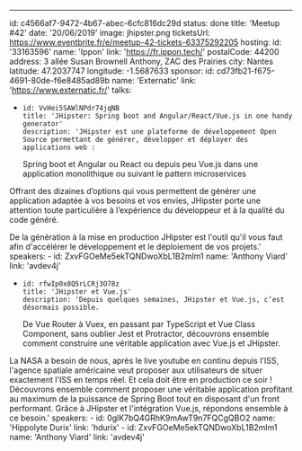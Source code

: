 ---

id: c4566af7-9472-4b67-abec-6cfc816dc29d
status: done
title: 'Meetup #42'
date: '20/06/2019'
image: jhipster.png
ticketsUrl: https://www.eventbrite.fr/e/meetup-42-tickets-63375292205
hosting:
id: '33163596'
name: 'Ippon'
link: 'https://fr.ippon.tech/'
postalCode: 44200
address: 3 allée Susan Brownell Anthony, ZAC des Prairies
city: Nantes
latitude: 47.2037747
longitude: -1.5687633
sponsor:
id: cd73fb21-f675-4691-80de-f6e8485ad89b
name: 'Externatic'
link: 'https://www.externatic.fr/'
talks:

-     id: VvHei5SAWlNPdr74jqNB
      title: 'JHipster: Spring boot and Angular/React/Vue.js in one handy generator'
      description: 'JHipster est une plateforme de développement Open Source permettant de générer, développer et déployer des applications web :
    Spring boot et Angular ou React ou depuis peu Vue.js dans une application monolithique ou suivant le pattern microservices

Offrant des dizaines d’options qui vous permettent de générer une application adaptée à vos besoins et vos envies, JHipster porte une attention toute particulière à l’expérience du développeur et à la qualité du code généré.

De la génération à la mise en production JHipster est l&#x27;outil qu&#x27;il vous faut afin d&#x27;accélérer le développement et le déploiement de vos projets.'
speakers: -
id: ZxvFGOeMe5ekTQNDwoXbL1B2mlm1
name: 'Anthony Viard'
link: 'avdev4j'

-     id: rfwIp0x8Q5rLCRj3O78z
      title: 'JHipster et Vue.js'
      description: 'Depuis quelques semaines, JHipster et Vue.js, c’est désormais possible.
    De Vue Router à Vuex, en passant par TypeScript et Vue Class Component, sans oublier Jest et Protractor, découvrons ensemble comment construire une véritable application avec Vue.js et JHipster.

La NASA a besoin de nous, après le live youtube en continu depuis l&#x27;ISS, l&#x27;agence spatiale américaine veut proposer aux utilisateurs de situer exactement l&#x27;ISS en temps réel. Et cela doit être en production ce soir ! Découvrons ensemble comment proposer une véritable application profitant au maximum de la puissance de Spring Boot tout en disposant d&#x27;un front performant. Grâce à JHipster et l&#x27;intégration Vue.js, répondons ensemble à ce besoin.'
speakers: -
id: 0glK7bQ4GRhK9mAwT9n7FQCgQBO2
name: 'Hippolyte Durix'
link: 'hdurix' -
id: ZxvFGOeMe5ekTQNDwoXbL1B2mlm1
name: 'Anthony Viard'
link: 'avdev4j'
